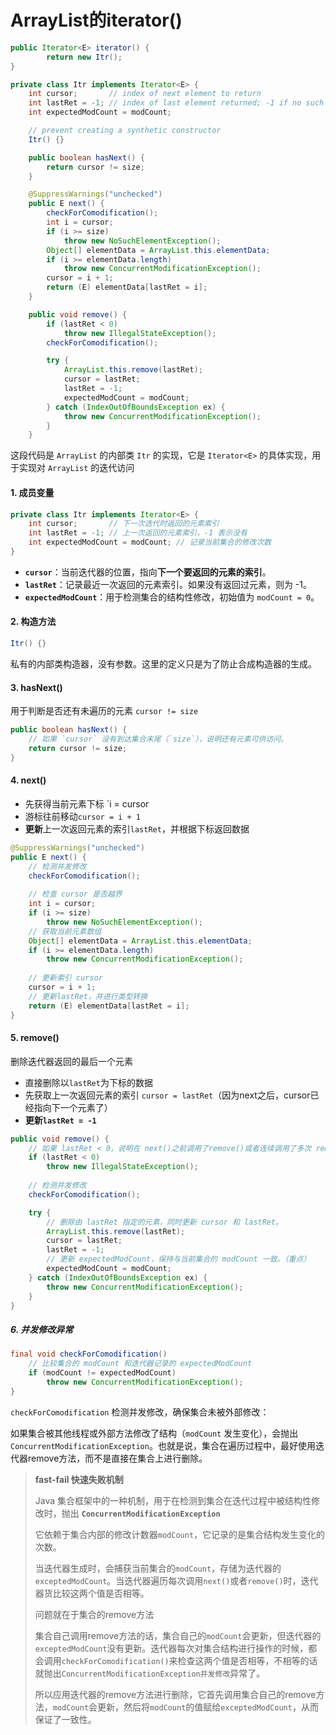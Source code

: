# ArrayList的iterator()

```java
public Iterator<E> iterator() {
        return new Itr();
}

private class Itr implements Iterator<E> {
    int cursor;       // index of next element to return
    int lastRet = -1; // index of last element returned; -1 if no such
    int expectedModCount = modCount;

    // prevent creating a synthetic constructor
    Itr() {}

    public boolean hasNext() {
        return cursor != size;
    }

    @SuppressWarnings("unchecked")
    public E next() {
        checkForComodification();
        int i = cursor;
        if (i >= size)
            throw new NoSuchElementException();
        Object[] elementData = ArrayList.this.elementData;
        if (i >= elementData.length)
            throw new ConcurrentModificationException();
        cursor = i + 1;
        return (E) elementData[lastRet = i];
    }

    public void remove() {
        if (lastRet < 0)
            throw new IllegalStateException();
        checkForComodification();

        try {
            ArrayList.this.remove(lastRet);
            cursor = lastRet;
            lastRet = -1;
            expectedModCount = modCount;
        } catch (IndexOutOfBoundsException ex) {
            throw new ConcurrentModificationException();
        }
    }
```

这段代码是 `ArrayList` 的内部类 `Itr` 的实现，它是 `Iterator<E>` 的具体实现，用于实现对 `ArrayList` 的迭代访问



#### 1. 成员变量

```java
private class Itr implements Iterator<E> {
    int cursor;       // 下一次迭代时返回的元素索引
    int lastRet = -1; // 上一次返回的元素索引，-1 表示没有
    int expectedModCount = modCount; // 记录当前集合的修改次数
}
```

- **`cursor`**：当前迭代器的位置，指向**下一个要返回的元素的索引**。
- **`lastRet`**：记录最近一次返回的元素索引。如果没有返回过元素，则为 -1。
- **`expectedModCount`**：用于检测集合的结构性修改，初始值为 `modCount = 0`。



#### 2. 构造方法

```java
Itr() {}
```

私有的内部类构造器，没有参数。这里的定义只是为了防止合成构造器的生成。



#### 3. hasNext()

用于判断是否还有未遍历的元素 `cursor != size`

```java
public boolean hasNext() {
    // 如果 `cursor` 没有到达集合末尾（`size`），说明还有元素可供访问。
    return cursor != size;
}
```



#### 4. next()

- 先获得当前元素下标 `i = cursor
- 游标往前移动`cursor = i + 1`
- **更新**上一次返回元素的索引`lastRet`，并根据下标返回数据

```java
@SuppressWarnings("unchecked")
public E next() {
    // 检测并发修改
    checkForComodification();
    
    // 检查 cursor 是否越界
    int i = cursor;
    if (i >= size)
        throw new NoSuchElementException();
    // 获取当前元素数组
    Object[] elementData = ArrayList.this.elementData;
    if (i >= elementData.length)
        throw new ConcurrentModificationException();
    
    // 更新索引 cursor
    cursor = i + 1;
    // 更新lastRet，并进行类型转换
    return (E) elementData[lastRet = i];
}

```



#### 5. remove()

删除迭代器返回的最后一个元素

- 直接删除以`lastRet`为下标的数据
- 先获取上一次返回元素的索引 `cursor = lastRet`（因为next之后，cursor已经指向下一个元素了）
- **更新`lastRet = -1`**

```java
public void remove() {
   	// 如果 lastRet < 0，说明在 next()之前调用了remove()或者连续调用了多次 remove()
    if (lastRet < 0)
        throw new IllegalStateException();
    
    // 检测并发修改
    checkForComodification();

    try {
        // 删除由 lastRet 指定的元素，同时更新 cursor 和 lastRet。
        ArrayList.this.remove(lastRet);
        cursor = lastRet;
        lastRet = -1;
        // 更新 expectedModCount，保持与当前集合的 modCount 一致。（重点）
        expectedModCount = modCount;
    } catch (IndexOutOfBoundsException ex) {
        throw new ConcurrentModificationException();
    }
}
```



##### 6. 并发修改异常

```java
final void checkForComodification() 
    // 比较集合的 modCount 和迭代器记录的 expectedModCount
    if (modCount != expectedModCount)
        throw new ConcurrentModificationException();
}
```

`checkForComodification` 检测并发修改，确保集合未被外部修改：

如果集合被其他线程或外部方法修改了结构（`modCount` 发生变化），会抛出 `ConcurrentModificationException`。也就是说，集合在遍历过程中，最好使用迭代器remove方法，而不是直接在集合上进行删除。

> **fast-fail	 快速失败机制**
>
> Java 集合框架中的一种机制，用于在检测到集合在迭代过程中被结构性修改时，抛出 **`ConcurrentModificationException`**
>
> 它依赖于集合内部的修改计数器`modCount`，它记录的是集合结构发生变化的次数。
>
> 当迭代器生成时，会捕获当前集合的`modCount`，存储为迭代器的`exceptedModCount`。当迭代器遍历每次调用`next()`或者`remove()`时，迭代器货比较这两个值是否相等。
>
> 
>
> 问题就在于集合的remove方法
>
> 集合自己调用remove方法的话，集合自己的`modCount`会更新，但迭代器的`exceptedModCount`没有更新。迭代器每次对集合结构进行操作的时候，都会调用`checkForComodification()`来检查这两个值是否相等，不相等的话就抛出`ConcurrentModificationException并发修改`异常了。
>
> 所以应用迭代器的remove方法进行删除，它首先调用集合自己的remove方法，`modCount`会更新，然后将`modCount`的值赋给`exceptedModCount`，从而保证了一致性。